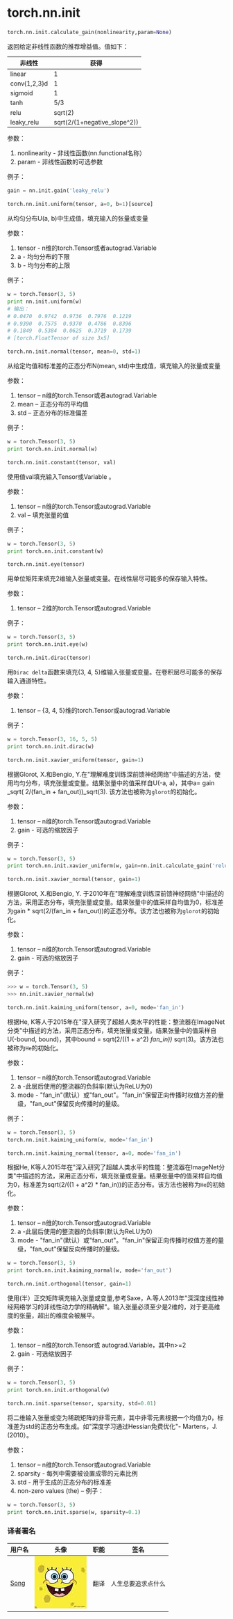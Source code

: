 

# torch.nn.init

```py
torch.nn.init.calculate_gain(nonlinearity,param=None)
```

返回给定非线性函数的推荐增益值。值如下：

| 非线性 | 获得 |
| --- | --- |
| linear | 1 |
| conv{1,2,3}d | 1 |
| sigmoid | 1 |
| tanh | 5/3 |
| relu | sqrt(2) |
| leaky_relu | sqrt(2/(1+negative_slope^2)) |

参数：

1.  nonlinearity - 非线性函数(nn.functional名称）
2.  param - 非线性函数的可选参数

例子：

```py
gain = nn.init.gain('leaky_relu')
```

```py
torch.nn.init.uniform(tensor, a=0, b=1)[source]
```

从均匀分布U(a, b)中生成值，填充输入的张量或变量

参数：

1.  tensor - n维的torch.Tensor或者autograd.Variable
2.  a - 均匀分布的下限
3.  b - 均匀分布的上限

例子：

```py
w = torch.Tensor(3, 5)
print nn.init.uniform(w)
# 输出： 
# 0.0470  0.9742  0.9736  0.7976  0.1219
# 0.9390  0.7575  0.9370  0.4786  0.8396
# 0.1849  0.5384  0.0625  0.3719  0.1739
# [torch.FloatTensor of size 3x5]
```

```py
torch.nn.init.normal(tensor, mean=0, std=1)
```

从给定均值和标准差的正态分布N(mean, std)中生成值，填充输入的张量或变量

参数：

1.  tensor – n维的torch.Tensor或者autograd.Variable
2.  mean – 正态分布的平均值
3.  std – 正态分布的标准偏差

例子：

```py
w = torch.Tensor(3, 5)
print torch.nn.init.normal(w)
```

```py
torch.nn.init.constant(tensor, val)
```

使用值val填充输入Tensor或Variable 。

参数：

1.  tensor – n维的torch.Tensor或autograd.Variable
2.  val – 填充张量的值

例子：

```py
w = torch.Tensor(3, 5)
print torch.nn.init.constant(w)
```

```py
torch.nn.init.eye(tensor)
```

用单位矩阵来填充2维输入张量或变量。在线性层尽可能多的保存输入特性。

参数：

1.  tensor – 2维的torch.Tensor或autograd.Variable

例子：

```py
w = torch.Tensor(3, 5)
print torch.nn.init.eye(w)
```

```py
torch.nn.init.dirac(tensor)
```

用`Dirac delta`函数来填充{3, 4, 5}维输入张量或变量。在卷积层尽可能多的保存输入通道特性。

参数：

1.  tensor – {3, 4, 5}维的torch.Tensor或autograd.Variable

例子：

```py
w = torch.Tensor(3, 16, 5, 5)
print torch.nn.init.dirac(w)
```

```py
torch.nn.init.xavier_uniform(tensor, gain=1)
```

根据Glorot, X.和Bengio, Y.在"理解难度训练深前馈神经网络"中描述的方法，使用均匀分布，填充张量或变量。结果张量中的值采样自U(-a, a)，其中a= gain _sqrt( 2/(fan_in + fan_out))_sqrt(3). 该方法也被称为`glorot`的初始化。

参数：

1.  tensor – n维的torch.Tensor或autograd.Variable
2.  gain - 可选的缩放因子

例子：

```py
w = torch.Tensor(3, 5)
print torch.nn.init.xavier_uniform(w, gain=nn.init.calculate_gain('relu'))
```

```py
torch.nn.init.xavier_normal(tensor, gain=1)
```

根据Glorot, X.和Bengio, Y. 于2010年在"理解难度训练深前馈神经网络"中描述的方法，采用正态分布，填充张量或变量。结果张量中的值采样自均值为0，标准差为gain * sqrt(2/(fan_in + fan_out))的正态分布。该方法也被称为`glorot`的初始化。

参数：

1.  tensor – n维的torch.Tensor或autograd.Variable
2.  gain - 可选的缩放因子

例子：

```py
>>> w = torch.Tensor(3, 5)
>>> nn.init.xavier_normal(w)
```

```py
torch.nn.init.kaiming_uniform(tensor, a=0, mode='fan_in')
```

根据He, K等人于2015年在"深入研究了超越人类水平的性能：整流器在ImageNet分类"中描述的方法，采用正态分布，填充张量或变量。结果张量中的值采样自U(-bound, bound)，其中bound = sqrt(2/((1 + a^2) _fan_in))_ sqrt(3)。该方法也被称为`He`的初始化。

参数：

1.  tensor – n维的torch.Tensor或autograd.Variable
2.  a -此层后使用的整流器的负斜率(默认为ReLU为0）
3.  mode - "fan_in"(默认）或"fan_out"。"fan_in"保留正向传播时权值方差的量级，"fan_out"保留反向传播时的量级。

例子：

```py
w = torch.Tensor(3, 5)
torch.nn.init.kaiming_uniform(w, mode='fan_in')
```

```py
torch.nn.init.kaiming_normal(tensor, a=0, mode='fan_in')
```

根据He, K等人2015年在"深入研究了超越人类水平的性能：整流器在ImageNet分类"中描述的方法，采用正态分布，填充张量或变量。结果张量中的值采样自均值为0，标准差为sqrt(2/((1 + a^2) * fan_in))的正态分布。该方法也被称为`He`的初始化。

参数：

1.  tensor – n维的torch.Tensor或autograd.Variable
2.  a -此层后使用的整流器的负斜率(默认为ReLU为0）
3.  mode - "fan_in"(默认）或"fan_out"。"fan_in"保留正向传播时权值方差的量级，"fan_out"保留反向传播时的量级。

```py
w = torch.Tensor(3, 5)
print torch.nn.init.kaiming_normal(w, mode='fan_out')
```

```py
torch.nn.init.orthogonal(tensor, gain=1)
```

使用(半）正交矩阵填充输入张量或变量,参考Saxe，A.等人2013年"深深度线性神经网络学习的非线性动力学的精确解"。输入张量必须至少是2维的，对于更高维度的张量，超出的维度会被展平。

参数：

1.  tensor – n维的torch.Tensor或 autograd.Variable，其中n&gt;=2
2.  gain - 可选缩放因子

例子：

```py
w = torch.Tensor(3, 5)
print torch.nn.init.orthogonal(w)
```

```py
torch.nn.init.sparse(tensor, sparsity, std=0.01)
```

将二维输入张量或变为稀疏矩阵的非零元素，其中非零元素根据一个均值为0，标准差为std的正态分布生成。如"深度学习通过Hessian免费优化"- Martens，J.(2010）。

参数：

1.  tensor – n维的torch.Tensor或autograd.Variable
2.  sparsity - 每列中需要被设置成零的元素比例
3.  std - 用于生成的正态分布的标准差
4.  non-zero values (the) – 例子：

```py
w = torch.Tensor(3, 5)
print torch.nn.init.sparse(w, sparsity=0.1)
```

### 译者署名

| 用户名 | 头像 | 职能 | 签名 |
| --- | --- | --- | --- |
| [Song](https://ptorch.com) | ![](img/2018033000352689884.jpeg) | 翻译 | 人生总要追求点什么 |

